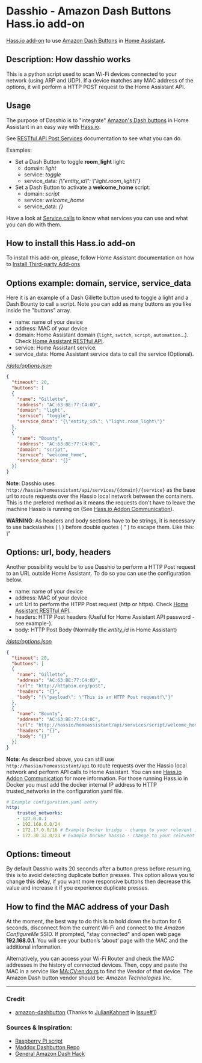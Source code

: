 # Dasshio - Amazon Dash Buttons Hass.io add-on

[Hass.io add-on](https://home-assistant.io/addons/) to use [Amazon Dash Buttons](https://en.wikipedia.org/wiki/Amazon_Dash) in [Home Assistant](https://home-assistant.io).

## Description: How dasshio works

This is a python script used to scan Wi-Fi devices connected to your network (using ARP and UDP). If a device matches any MAC address of the options, it will perform a HTTP POST request to the Home Assistant API.

## Usage

The purpose of Dasshio is to "integrate" [Amazon's Dash buttons](https://en.wikipedia.org/wiki/Amazon_Dash) in Home Assistant in an easy way with [Hass.io](https://home-assistant.io/hassio/).

See [RESTful API Post Services](https://home-assistant.io/developers/rest_api/#post-apiservicesltdomainltservice) documentation to see what you can do.

Examples:

- Set a Dash Button to toggle **room_light** light:
  - domain: *light*
  - service: *toggle*
  - service_data: *{\\"entity_id\\": \\"light.room_light\\"}*
- Set a Dash Button to activate a **welcome_home** script:
  - domain: *script*
  - service: *welcome_home*
  - service_data: *{}*

Have a look at [Service calls](https://home-assistant.io/docs/scripts/service-calls/) to know what services you can use and what you can do with them.

## How to install this Hass.io add-on

To install this add-on, please, follow Home Assistant documentation on how to [Install Third-party Add-ons](https://home-assistant.io/hassio/installing_third_party_addons/)

## Options example: domain, service, service_data

Here it is an example of a Dash Gillette button used to toggle a light and a Dash Bounty to call a script. Note you can add as many buttons as you like inside the "buttons" array.

- name: name of your device
- address: MAC of your device
- domain: Home Assistant domain (`light`, `switch`, `script`, `automation`...). Check [Home Assistant RESTful API](https://home-assistant.io/developers/rest_api/).
- service: Home Assistant service.
- service_data: Home Assistant service data to call the service (Optional).

[*/data/options.json*](https://home-assistant.io/developers/hassio/addon_config/#options--schema)

```json
{
  "timeout": 20,
  "buttons": [
  {
    "name": "Gillette",
    "address": "AC:63:BE:77:C4:0D",
    "domain": "light",
    "service": "toggle",
    "service_data": "{\"entity_id\": \"light.room_light\"}"
  },
  {
    "name": "Bounty",
    "address": "AC:63:BE:77:C4:0C",
    "domain": "script",
    "service": "welcome_home",
    "service_data": "{}"
  }]
}
```

**Note**: Dasshio uses `http://hassio/homeassistant/api/services/{domain}/{service}` as the base url to route requests over the Hassio local network between the containers. This is the prefered method as it means the requests don't have to leave the machine Hassio is running on (See [Hass.io Addon Communication](https://home-assistant.io/developers/hassio/addon_communication/#home-assistant)).

**WARNING**: As headers and body sections have to be strings, it is necessary to use backslashes ( *\\* ) before double quotes ( *"* ) to escape them. Like this:  *\\"*

## Options: url, body, headers

Another possibility would be to use Dasshio to perform a HTTP Post request to an URL outside Home Assistant. To do so you can use the configuration below.

- name: name of your device
- address: MAC of your device
- url: Url to perform the HTPP Post request (http or https). Check [Home Assistant RESTful API](https://home-assistant.io/developers/rest_api/).
- headers: HTTP Post headers (Useful for Home Assistant API password -see example-).
- body: HTTP Post Body (Normally the *entity_id* in Home Assistant)

[*/data/options.json*](https://home-assistant.io/developers/hassio/addon_config/#options--schema)

```json
{
  "timeout": 20,
  "buttons": [
  {
    "name": "Gillette",
    "address": "AC:63:BE:77:C4:0D",
    "url": "http://httpbin.org/post",
    "headers": "{}",
    "body": "{\"payload\": \"This is an HTTP Post request!\"}"
  },
  {
    "name": "Bounty",
    "address": "AC:63:BE:77:C4:0C",
    "url": "http://hassio/homeassistant/api/services/script/welcome_home",
    "headers": "{}",
    "body": "{}"
  }]
}
```

**Note**: As described above, you can still use `http://hassio/homeassistant/api` to route requests over the Hassio local network and perform API calls to Home Assistant. You can see [Hass.io Addon Communication](https://home-assistant.io/developers/hassio/addon_communication/#home-assistant) for more information.
For those running Hass.io in Docker you must add the docker internal IP address to HTTP trusted_networks in the configuration.yaml file.

```yaml
# Example configuration.yaml entry
http:
    trusted_networks:
    - 127.0.0.1
    - 192.168.0.0/24
    - 172.17.0.0/16 # Example Docker bridge - change to your relevent ip subnet range.
    - 172.30.32.0/23 # Example Docker hassio - change to your relevent ip subnet range.
```    
    
## Options: timeout

By default Dasshio waits 20 seconds after a button press before resuming, this is to avoid detecting duplicate button presses. This option allows you to change this delay, if you want more responsive buttons then decrease this value and increase it if you experience duplicate presses.

## How to find the MAC address of your Dash

At the moment, the best way to do this is to hold down the button for 6 seconds, disconnect from the current Wi-Fi and connect to the *Amazon ConfigureMe* SSID.  If prompted, "stay connected" and open web page **192.168.0.1**. You will see your button’s ‘about’ page with the MAC and the additional information.

Alternatively, you can access your Wi-Fi Router and check the MAC addresses in the history of connected devices. Then, copy and paste the MAC in a service like [MA:CV:en:do:rs](https://macvendors.com/) to find the Vendor of that device. The Amazon Dash button vendor should be: *Amazon Technologies Inc.*

---------------------

### Credit

- [amazon-dashbutton](https://github.com/JulianKahnert/amazon-dashbutton) (Thanks to [JulianKahnert](https://github.com/JulianKahnert) in [Issue#1](https://github.com/danimtb/dasshio/issues/1))

### Sources & Inspiration:

- [Raspberry Pi script](https://github.com/vancetran/amazon-dash-rpi)
- [Maddox Dashbutton Repo](https://github.com/maddox/dasher)
- [General Amazon Dash Hack](https://medium.com/@edwardbenson/how-i-hacked-amazon-s-5-wifi-button-to-track-baby-data-794214b0bdd8#.n6fhd3z40)
